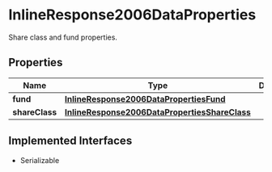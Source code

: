 

# InlineResponse2006DataProperties

Share class and fund properties.

## Properties

Name | Type | Description | Notes
------------ | ------------- | ------------- | -------------
**fund** | [**InlineResponse2006DataPropertiesFund**](InlineResponse2006DataPropertiesFund.md) |  |  [optional]
**shareClass** | [**InlineResponse2006DataPropertiesShareClass**](InlineResponse2006DataPropertiesShareClass.md) |  |  [optional]


## Implemented Interfaces

* Serializable


